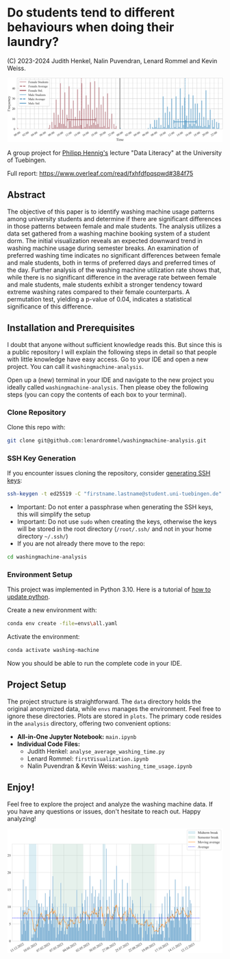 # Do students tend to different behaviours when doing their laundry?
(C) 2023-2024 Judith Henkel, Nalin Puvendran, Lenard Rommel and Kevin Weiss.


![Alt text](https://github.com/lenardrommel/washingmachine-analysis/blob/main/plots/averaged_distribution.png)

A group project for [Philipp Hennig's](https://uni-tuebingen.de/fakultaeten/mathematisch-naturwissenschaftliche-fakultaet/fachbereiche/informatik/lehrstuehle/methoden-des-maschinellen-lernens/personen/philipp-hennig/) lecture "Data Literacy" at the University of Tuebingen.

Full report: https://www.overleaf.com/read/fxhfdfpqspwd#384f75

## Abstract
The objective of this paper is to identify washing machine usage patterns among university students and determine if there are significant differences in those patterns between female and male students. The analysis utilizes a data set gathered from a washing machine booking system of a student dorm.
The initial visualization reveals an expected downward trend in washing machine usage during semester breaks.
An examination of preferred washing time indicates no significant differences between female and male students, both in terms of preferred days and preferred times of the day.
Further analysis of the washing machine utilization rate shows that, while there is no significant difference in the average rate between female and male students, male students exhibit a stronger tendency toward extreme washing rates compared to their female counterparts. A permutation test, yielding a p-value of 0.04, indicates a statistical significance of this difference.

## Installation and Prerequisites
I doubt that anyone without sufficient knowledge reads this. 
But since this is a public repository I will explain the following steps in detail so that people with little knowledge have easy access.
Go to your IDE and open a new project. You can call it `washingmachine-analysis`.

Open up a (new) terminal in your IDE and navigate to the new project you ideally called `washingmachine-analysis`.
Then please obey the following steps (you can copy the contents of each box to your terminal). 

### Clone Repository
Clone this repo with:
```bash
git clone git@github.com:lenardrommel/washingmachine-analysis.git
```
### SSH Key Generation
If you encounter issues cloning the repository, consider [generating SSH keys](https://kinsta.com/blog/generate-ssh-key/):
```bash
ssh-keygen -t ed25519 -C "firstname.lastname@student.uni-tuebingen.de"
```
- Important: Do not enter a passphrase when generating the SSH keys, this will simplify the setup
- Important: Do not use `sudo` when creating the keys, otherwise the keys will be stored in the root directory (`/root/.ssh/` and not in your home directory `~/.ssh/`)
- If you are not already there move to the repo: 
```bash
cd washingmachine-analysis
```

### Environment Setup
This project was implemented in Python 3.10. Here is a tutorial of [how to update python](https://ioflood.com/blog/update-python-step-by-step-guide/).

Create a new environment with:
```bash
conda env create -file=envs\all.yaml
```
Activate the environment:
```bash
conda activate washing-machine
```

Now you should be able to run the complete code in your IDE.


## Project Setup
The project structure is straightforward. The `data` directory holds the original anonymized data, 
while `envs` manages the environment. Feel free to ignore these directories.
Plots are stored in `plots`. The primary code resides in the `analysis` directory, offering two convenient options:
- **All-in-One Jupyter Notebook:** `main.ipynb`
- **Individual Code Files:**
  - Judith Henkel: `analyse_average_washing_time.py`
  - Lenard Rommel: `firstVisualization.ipynb`
  - Nalin Puvendran & Kevin Weiss: `washing_time_usage.ipynb`

## Enjoy!
Feel free to explore the project and analyze the washing machine data. If you have any questions or issues, don't hesitate to reach out. Happy analyzing!


![Alt text](https://github.com/lenardrommel/washingmachine-analysis/blob/main/plots/data-for-year.png)
